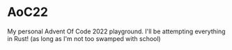 # AoC22
My personal Advent Of Code 2022 playground. I'll be attempting everything in Rust! (as long as I'm not too swamped with school)
